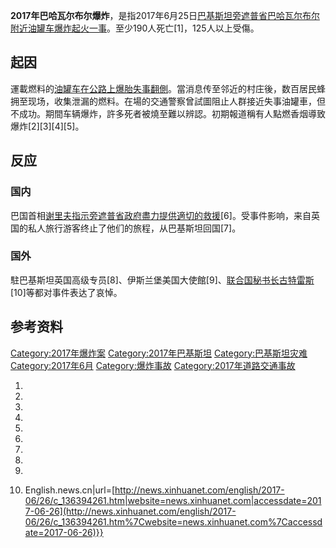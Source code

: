 **2017年巴哈瓦尔布尔爆炸**，是指2017年6月25日[巴基斯坦](../Page/巴基斯坦.md "wikilink")[旁遮普省](../Page/旁遮普省.md "wikilink")[巴哈瓦尔布尔附近](https://zh.wikipedia.org/wiki/巴哈瓦尔布尔 "wikilink")[油罐车爆炸起火一事](https://zh.wikipedia.org/wiki/油罐车 "wikilink")。至少190人死亡\[1\]，125人以上受傷。

## 起因

運載燃料的[油罐车在公路上爆胎失事翻側](https://zh.wikipedia.org/wiki/油罐车 "wikilink")。當消息传至邻近的村庄後，数百居民蜂拥至现场，收集泄漏的燃料。在場的交通警察曾試圖阻止人群接近失事油罐車，但不成功。期間车辆爆炸，許多死者被燒至難以辨認。初期報道稱有人點燃香烟導致爆炸\[2\]\[3\]\[4\]\[5\]。

## 反应

### 国内

巴国首相[谢里夫指示旁遮普省政府盡力提供適切的救援](../Page/納瓦茲·謝里夫.md "wikilink")\[6\]。受事件影响，来自英国的私人旅行游客终止了他们的旅程，从巴基斯坦回国\[7\]。

### 国外

駐巴基斯坦英国高级专员\[8\]、伊斯兰堡美国大使館\[9\]、[联合国秘书长](../Page/联合国秘书长.md "wikilink")[古特雷斯](../Page/安东尼奥·古特雷斯.md "wikilink")\[10\]等都对事件表达了哀悼。

## 参考资料

[Category:2017年爆炸案](https://zh.wikipedia.org/wiki/Category:2017年爆炸案 "wikilink")
[Category:2017年巴基斯坦](https://zh.wikipedia.org/wiki/Category:2017年巴基斯坦 "wikilink")
[Category:巴基斯坦灾难](https://zh.wikipedia.org/wiki/Category:巴基斯坦灾难 "wikilink")
[Category:2017年6月](https://zh.wikipedia.org/wiki/Category:2017年6月 "wikilink")
[Category:爆炸事故](https://zh.wikipedia.org/wiki/Category:爆炸事故 "wikilink")
[Category:2017年道路交通事故](https://zh.wikipedia.org/wiki/Category:2017年道路交通事故 "wikilink")

1.

2.

3.

4.

5.

6.

7.

8.

9.
10.
    English.news.cn|url=[http://news.xinhuanet.com/english/2017-06/26/c_136394261.htm|website=news.xinhuanet.com|accessdate=2017-06-26](http://news.xinhuanet.com/english/2017-06/26/c_136394261.htm%7Cwebsite=news.xinhuanet.com%7Caccessdate=2017-06-26)}}